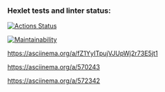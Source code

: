 ### Hexlet tests and linter status:
[![Actions Status](https://github.com/Zag1d/python-project-49/workflows/hexlet-check/badge.svg)](https://github.com/Zag1d/python-project-49/actions)


[![Maintainability](https://api.codeclimate.com/v1/badges/94ed5be08fd906e44dcd/maintainability)](https://codeclimate.com/github/Zag1d/python-project-49/maintainability)


https://asciinema.org/a/fZ1YyITpujVJUpWj2r73E5jt1

https://asciinema.org/a/570243

https://asciinema.org/a/572342